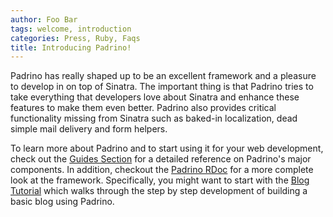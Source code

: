 ```yaml
---
author: Foo Bar
tags: welcome, introduction
categories: Press, Ruby, Faqs
title: Introducing Padrino!
---
```


Padrino has really shaped up to be an excellent framework and a pleasure to develop in on top of Sinatra.  The important
thing is that Padrino tries to take everything that developers love about Sinatra and enhance these features to make
them even better. Padrino also provides critical functionality missing from Sinatra such as baked-in localization, dead
simple mail delivery and form helpers.


To learn more about Padrino and to start using it for your web development, check out the [Guides Section](/guides) for
a detailed reference on Padrino's major components. In addition, checkout the [Padrino RDoc](/api) for a more complete
look at the framework. Specifically, you might want to start with the [Blog Tutorial](/guides/blog-tutorial) which walks
through the step by step development of building a basic blog using Padrino.

